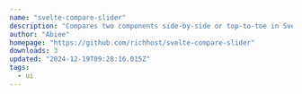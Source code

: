 ```yaml
---
name: "svelte-compare-slider"
description: "Compares two components side-by-side or top-to-toe in Svelte."
author: "Abiee"
homepage: "https://github.com/richhost/svelte-compare-slider"
downloads: 3
updated: "2024-12-19T09:28:16.015Z"
tags: 
  - ui
---
```

